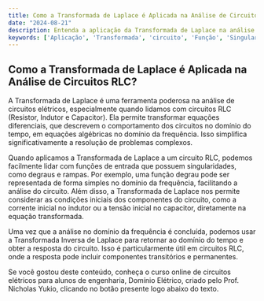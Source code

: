 ```yaml
---
title: Como a Transformada de Laplace é Aplicada na Análise de Circuitos RLC?
date: "2024-08-21"
description: Entenda a aplicação da Transformada de Laplace na análise de circuitos RLC e como ela facilita a resolução de problemas complexos.
keywords: ['Aplicação', 'Transformada', 'circuito', 'Função', 'Singularidade', 'Rampa', 'RLC']
---
```


## Como a Transformada de Laplace é Aplicada na Análise de Circuitos RLC?

A Transformada de Laplace é uma ferramenta poderosa na análise de circuitos elétricos, especialmente quando lidamos com circuitos RLC (Resistor, Indutor e Capacitor). Ela permite transformar equações diferenciais, que descrevem o comportamento dos circuitos no domínio do tempo, em equações algébricas no domínio da frequência. Isso simplifica significativamente a resolução de problemas complexos.

Quando aplicamos a Transformada de Laplace a um circuito RLC, podemos facilmente lidar com funções de entrada que possuem singularidades, como degraus e rampas. Por exemplo, uma função degrau pode ser representada de forma simples no domínio da frequência, facilitando a análise do circuito. Além disso, a Transformada de Laplace nos permite considerar as condições iniciais dos componentes do circuito, como a corrente inicial no indutor ou a tensão inicial no capacitor, diretamente na equação transformada.

Uma vez que a análise no domínio da frequência é concluída, podemos usar a Transformada Inversa de Laplace para retornar ao domínio do tempo e obter a resposta do circuito. Isso é particularmente útil em circuitos RLC, onde a resposta pode incluir componentes transitórios e permanentes.

Se você gostou deste conteúdo, conheça o curso online de circuitos elétricos para alunos de engenharia, Domínio Elétrico, criado pelo Prof. Nicholas Yukio, clicando no botão presente logo abaixo do texto.